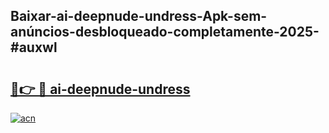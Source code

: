 ## Baixar-ai-deepnude-undress-Apk-sem-anúncios-desbloqueado-completamente-2025-#auxwl

# <h2><a href="https://ainizakaria.my?title=ai-deepnude-undress&ref=20M">🔗👉 🔴 ai-deepnude-undress</a></h2>

[![acn](https://github.com/user-attachments/assets/0f9c940e-d8b0-45ae-aac7-cd30a18b3e1c)](https://ainizakaria.my?title=ai-deepnude-undress&ref=20M)

